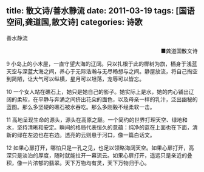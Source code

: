 title: 散文诗/善水静流
date: 2011-03-19
tags: [国语空间,龚道国,散文诗]
categories: 诗歌
---
 <p>善水静流</p> 
 <p align="right">■龚道国散文诗</p> 
 <p>9 小岛上的小木屋，一直守望大海的辽阔。只以扎根于此的椰树为旗，栖身于浅蓝天空与深蓝大海之间，养心于无际浩瀚与无尽畅想与之间。静屋放流，将自己掏空到简陋，让大气可以纵横，星月可以坦荡，宠辱可以皆忘。 </p> 
 <p>10 一个女人站在礁石上，她只是她自己的影子。她实际上是水，她的内心铺出辽阔的柔软，在平静与奔涌之间挤出花朵的面色，以及母亲一样的乳汁，泛出幽秘的蓝图。那么多坚硬的礁石被水吞吃。那么多刚毅不经柔软一击。</p> 
<!-- more --><p>11 高地呈现生命的源头，源头在高原之巅。一个简约的世界打理天空、绿地和水，坚持清晰和安定。瞬间的格局代表恒久的意蕴：纯净的蓝在上面也在下面，清新的绿在左边也在右边。透亮的云则悬于河口，像一篇白话文。</p> 
 <p>12 如果心扉打开，哪怕只是一孔之见，也足以领略海阔天空。如果心扉打开，高深只是淡泊的厚度，随时就能拉开一幕流云。如果心扉打开，遥远只是亲近的叠积，像一片浓郁的翡翠。天下万物均有灵，天下万物归于心。 </p> 
